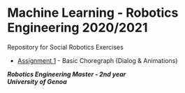 # Machine Learning - Robotics Engineering 2020/2021
Repository for Social Robotics Exercises

* [Assignment 1](https://github.com/robertoalbanese/Social-Robotics/tree/master/Assignment_1) - Basic Choregraph (Dialog & Animations)



***Robotics Engineering Master - 2nd year***   
***University of Genoa***
